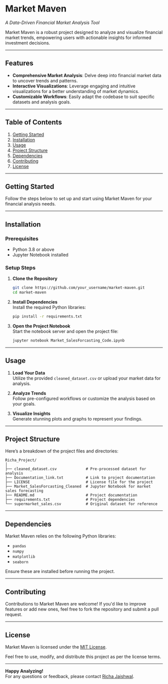 # **Market Maven**  
_A Data-Driven Financial Market Analysis Tool_  

Market Maven is a robust project designed to analyze and visualize financial market trends, empowering users with actionable insights for informed investment decisions.  

---

## **Features**  
- **Comprehensive Market Analysis**: Delve deep into financial market data to uncover trends and patterns.  
- **Interactive Visualizations**: Leverage engaging and intuitive visualizations for a better understanding of market dynamics.  
- **Customizable Workflows**: Easily adapt the codebase to suit specific datasets and analysis goals.  

---

## **Table of Contents**  
1. [Getting Started](#getting-started)  
2. [Installation](#installation)  
3. [Usage](#usage)  
4. [Project Structure](#project-structure)  
5. [Dependencies](#dependencies)  
6. [Contributing](#contributing)  
7. [License](#license)  

---

## **Getting Started**  
Follow the steps below to set up and start using Market Maven for your financial analysis needs.  

---

## **Installation**  

### **Prerequisites**  
- Python 3.8 or above  
- Jupyter Notebook installed  

### **Setup Steps**  

1. **Clone the Repository**  
   ```bash  
   git clone https://github.com/your_username/market-maven.git  
   cd market-maven  
   ```  

2. **Install Dependencies**  
   Install the required Python libraries:  
   ```bash  
   pip install -r requirements.txt  
   ```  

3. **Open the Project Notebook**  
   Start the notebook server and open the project file:  
   ```bash  
   jupyter notebook Market_SalesForcasting_Code.ipynb  
   ```  

---

## **Usage**  

1. **Load Your Data**  
   Utilize the provided `cleaned_dataset.csv` or upload your market data for analysis.  

2. **Analyze Trends**  
   Follow pre-configured workflows or customize the analysis based on your goals.  

3. **Visualize Insights**  
   Generate stunning plots and graphs to represent your findings.  

---

## **Project Structure**  
Here’s a breakdown of the project files and directories:  

```plaintext  
Richa_Project/  
│  
├── cleaned_dataset.csv             # Pre-processed dataset for analysis  
├── Documentation_link.txt          # Link to project documentation  
├── LICENSE                         # License file for the project  
├── Market_SalesForcasting_Cleaned  # Jupyter Notebook for market sales forecasting  
├── README.md                       # Project documentation  
├── requirements.txt                # Project dependencies  
└── supermarket_sales.csv           # Original dataset for reference  
```  

---

## **Dependencies**  
Market Maven relies on the following Python libraries:  
- `pandas`  
- `numpy`  
- `matplotlib`  
- `seaborn`  

Ensure these are installed before running the project.  

---

## **Contributing**  
Contributions to Market Maven are welcome! If you'd like to improve features or add new ones, feel free to fork the repository and submit a pull request.  

---

## **License**  
Market Maven is licensed under the [MIT License](LICENSE).  

Feel free to use, modify, and distribute this project as per the license terms.  

---

**Happy Analyzing!**  
For any questions or feedback, please contact [Richa Jaishwal](mailto:richajaiswalhome@gmail.com).  
